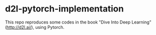 # d2l-pytorch-implementation
This repo reproduces some codes in the book "Dive Into Deep Learning" (http://d2l.ai/), using Pytorch.
